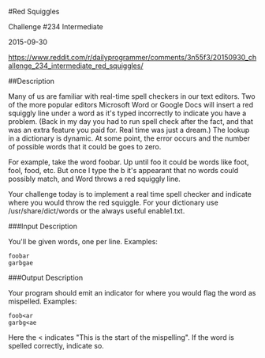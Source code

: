 #Red Squiggles

Challenge #234 Intermediate

2015-09-30

https://www.reddit.com/r/dailyprogrammer/comments/3n55f3/20150930_challenge_234_intermediate_red_squiggles/

##Description

Many of us are familiar with real-time spell checkers in our text editors. Two of the more popular editors Microsoft Word or Google Docs will insert a red squiggly line under a word as it's typed incorrectly to indicate you have a problem. (Back in my day you had to run spell check after the fact, and that was an extra feature you paid for. Real time was just a dream.) The lookup in a dictionary is dynamic. At some point, the error occurs and the number of possible words that it could be goes to zero.

For example, take the word foobar. Up until foo it could be words like foot, fool, food, etc. But once I type the b it's appearant that no words could possibly match, and Word throws a red squiggly line.

Your challenge today is to implement a real time spell checker and indicate where you would throw the red squiggle. For your dictionary use /usr/share/dict/words or the always useful enable1.txt.

###Input Description

You'll be given words, one per line. Examples:

    foobar
    garbgae

###Output Description

Your program should emit an indicator for where you would flag the word as mispelled. Examples:

    foob<ar
    garbg<ae

Here the < indicates "This is the start of the mispelling". If the word is spelled correctly, indicate so.

